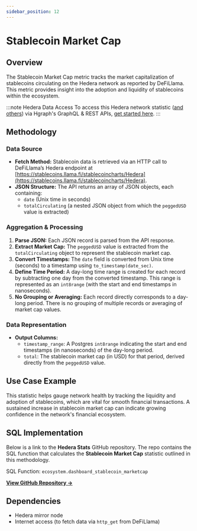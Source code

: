 ```yaml
---
sidebar_position: 12
---
```


# Stablecoin Market Cap

## Overview
The Stablecoin Market Cap metric tracks the market capitalization of stablecoins circulating on the Hedera network as reported by DeFiLlama. This metric provides insight into the adoption and liquidity of stablecoins within the ecosystem.

:::note Hedera Data Access
To access this Hedera network statistic ([and others](/category/hedera-stats/)) via Hgraph's GraphQL & REST APIs, [get started here](https://www.hgraph.com/hedera).
:::

## Methodology

### Data Source
- **Fetch Method:** Stablecoin data is retrieved via an HTTP call to DeFiLlama’s Hedera endpoint at [https://stablecoins.llama.fi/stablecoincharts/Hedera](https://stablecoins.llama.fi/stablecoincharts/Hedera).
- **JSON Structure:** The API returns an array of JSON objects, each containing:
  - `date` (Unix time in seconds)
  - `totalCirculating` (a nested JSON object from which the `peggedUSD` value is extracted)

### Aggregation & Processing
1. **Parse JSON:** Each JSON record is parsed from the API response.
2. **Extract Market Cap:** The `peggedUSD` value is extracted from the `totalCirculating` object to represent the stablecoin market cap.
3. **Convert Timestamps:** The `date` field is converted from Unix time (seconds) to a timestamp using `to_timestamp(date_sec)`.
4. **Define Time Period:** A day-long time range is created for each record by subtracting one day from the converted timestamp. This range is represented as an `int8range` (with the start and end timestamps in nanoseconds).
5. **No Grouping or Averaging:** Each record directly corresponds to a day-long period. There is no grouping of multiple records or averaging of market cap values.

### Data Representation
- **Output Columns:**
  - `timestamp_range`: A Postgres `int8range` indicating the start and end timestamps (in nanoseconds) of the day-long period.
  - `total`: The stablecoin market cap (in USD) for that period, derived directly from the `peggedUSD` value.

## Use Case Example

This statistic helps gauge network health by tracking the liquidity and adoption of stablecoins, which are vital for smooth financial transactions. A sustained increase in stablecoin market cap can indicate growing confidence in the network's financial ecosystem.

## SQL Implementation

Below is a link to the **Hedera Stats** GitHub repository. The repo contains the SQL function that calculates the **Stablecoin Market Cap** statistic outlined in this methodology.

SQL Function: `ecosystem.dashboard_stablecoin_marketcap`

**[View GitHub Repository →](https://github.com/hgraph-io/hedera-stats)**

## Dependencies
- Hedera mirror node
- Internet access (to fetch data via `http_get` from DeFiLlama)